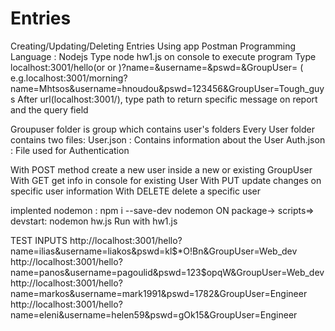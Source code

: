 # Entries
Creating/Updating/Deleting Entries 
Using app Postman
Programming Language : Nodejs
Type node hw1.js on console to execute program
Type localhost:3001/hello(or <morning> or <sunny>)?name=<name>&username=<username>&pswd=<password>&GroupUser=<Group>
( e.g.localhost:3001/morning?name=Mhtsos&username=hnoudou&pswd=123456&GroupUser=Tough_guys
After url(localhost:3001/), type path to return specific message on report and the query field

Groupuser folder is group which contains user's folders
Every User folder contains two files: 
  User.json : Contains information about the User
  Auth.json : File used for Authentication

With POST method create a new user inside a new or existing GroupUser
With GET  get info in console for existing User
With PUT  update changes on specific user information
With DELETE delete a specific user

implented nodemon : 
npm i --save-dev nodemon
ON package-> scripts=> devstart: nodemon hw.js
Run with hw1.js


TEST INPUTS
http://localhost:3001/hello?name=ilias&username=liakos&pswd=kl$*O!Bn&GroupUser=Web_dev
http://localhost:3001/hello?name=panos&username=pagoulid&pswd=123$opqW&GroupUser=Web_dev
http://localhost:3001/hello?name=markos&username=mark1991&pswd=1782&GroupUser=Engineer
http://localhost:3001/hello?name=eleni&username=helen59&pswd=gOk15&GroupUser=Engineer